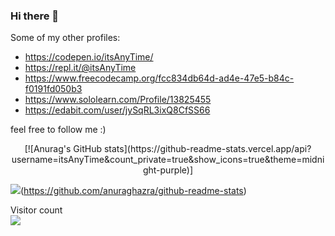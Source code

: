 ### Hi there 👋

Some of my other profiles:
- https://codepen.io/itsAnyTime/
- https://repl.it/@itsAnyTime
- https://www.freecodecamp.org/fcc834db64d-ad4e-47e5-b84c-f0191fd050b3
- https://www.sololearn.com/Profile/13825455
- https://edabit.com/user/jySqRL3ixQ8CfSS66

feel free to follow me :)








<p align="center"> 
[![Anurag's GitHub stats](https://github-readme-stats.vercel.app/api?username=itsAnyTime&count_private=true&show_icons=true&theme=midnight-purple)]

<img src="https://github-readme-stats.vercel.app/api/top-langs/?username=itsAnyTime&langs_count=10&theme=midnight-purple&layout=compact" />(https://github.com/anuraghazra/github-readme-stats)

Visitor count<br>
<img src="https://profile-counter.glitch.me/itsAnyTime/count.svg" />
</p>




<!--
**itsAnyTime/itsAnyTime** is a ✨ _special_ ✨ repository because its `README.md` (this file) appears on your GitHub profile.

Here are some ideas to get you started:

- 🔭 I’m currently working on ...
- 🌱 I’m currently learning ...
- 👯 I’m looking to collaborate on ...
- 🤔 I’m looking for help with ...
- 💬 Ask me about ...
- 📫 How to reach me: ...
- 😄 Pronouns: ...
- ⚡ Fun fact: ...
-->

